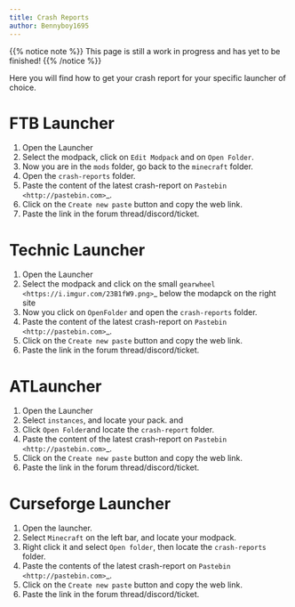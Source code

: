 ```yaml
---
title: Crash Reports
author: Bennyboy1695
---
```


{{% notice note %}}
This page is still a work in progress and has yet to be finished!
{{% /notice %}}

Here you will find how to get your crash report for your specific launcher of choice.

FTB Launcher
============

1. Open the Launcher
2. Select the modpack, click on ``Edit Modpack`` and on ``Open Folder``.
3. Now you are in the ``mods`` folder, go back to the ``minecraft`` folder.
4. Open the ``crash-reports`` folder.
5. Paste the content of the latest crash-report on `Pastebin <http://pastebin.com>`_.
6. Click on the ``Create new paste`` button and copy the web link.
7. Paste the link in the forum thread/discord/ticket.


Technic Launcher
================

1. Open the Launcher
2. Select the modpack and click on the small `gearwheel <https://i.imgur.com/23B1fW9.png>`_ below the modapck on the right site
3. Now you click on ``OpenFolder`` and open the ``crash-reports`` folder.
4. Paste the content of the latest crash-report on `Pastebin <http://pastebin.com>`_.
5. Click on the ``Create new paste`` button and copy the web link.
6. Paste the link in the forum thread/discord/ticket.

ATLauncher
==========

1. Open the Launcher
2. Select ``instances``, and locate your pack. and 
3. Click ``Open Folder``and locate the ``crash-report`` folder.
4. Paste the content of the latest crash-report on `Pastebin <http://pastebin.com>`_.
5. Click on the ``Create new paste`` button and copy the web link.
6. Paste the link in the forum thread/discord/ticket.

Curseforge Launcher
===================

1. Open the launcher.
2. Select ``Minecraft`` on the left bar, and locate your modpack.
3. Right click it and select ``Open folder``, then locate the ``crash-reports`` folder.
4. Paste the contents of the latest crash-report on `Pastebin <http://pastebin.com>`_.
5. Click on the ``Create new paste`` button and copy the web link.
6. Paste the link in the forum thread/discord/ticket.
